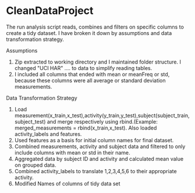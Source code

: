 # CleanDataProject
The run analysis script reads, combines and filters on specific columns to create a tidy dataset. I have broken it down by assumptions and data transformation strategy.

Assumptions
1) Zip extracted to working directory and I maintained folder structure. I changed "UCI HAR" .... to data to simplify reading tables.
2) I included all columns that ended with mean or meanFreq or std, because these columns were all average or standard deviation measurements.

Data Transformation Strategy
1) Load measurement(x_train,x_test),activity(y_train,y_test),subject(subject_train,subject_test) and merge respectively using rbind.(Example: merged_measurements = rbind(x_train,x_test). Also loaded activity_labels and features.
2) Used features as a basis for initial column names for final dataset.
3) Combined measurements, activity and subject data and filtered to only include columns with mean or std in their name.
4) Aggregated data by subject ID and activity and calculated mean value on grouped data.
5) Combined activity_labels to translate 1,2,3,4,5,6 to their appropriate activity.
6) Modified Names of columns of tidy data set

